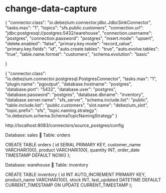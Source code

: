 # change-data-capture


{
    "connector.class": "io.debezium.connector.jdbc.JdbcSinkConnector",
    "tasks.max": "1",
    "topics": "sfs.public.customers",
    "connection.url": "jdbc:postgresql://postgres:5432/warehouse",
    "connection.username": "postgres",
    "connection.password": "postgres",
    "insert.mode": "upsert",
    "delete.enabled": "false",
    "primary.key.mode": "record_value",
    "primary.key.fields": "id",
    "auto.create.tables": "true",
    "auto.evolve.tables": "true",
    "table.name.format": "customers",
    "schema.evolution": "basic"

}


{
    "connector.class": "io.debezium.connector.postgresql.PostgresConnector",
    "tasks.max": "1",
    "plugin.name": "pgoutput",
    "database.hostname": "postgres",
    "database.port": "5432",
    "database.user": "postgres",
    "database.password": "postgres",
    "database.dbname": "inventory",
    "database.server.name": "sfs_server",
    "schema.include.list": "public",
    "table.include.list": "public.customers",
    "slot.name": "debezium_slot",
    "topic.prefix": "sfs",
    "topic.naming.strategy": "io.debezium.schema.SchemaTopicNamingStrategy"
}

http://localhost:8083/connectors/source_postgres/config

Database: sales
🔹 Table: orders

CREATE TABLE orders (
  id SERIAL PRIMARY KEY,
  customer_name VARCHAR(100),
  product VARCHAR(100),
  quantity INT,
  order_date TIMESTAMP DEFAULT NOW()
);



Database: warehouse
🔹 Table: inventory


CREATE TABLE inventory (
  id INT AUTO_INCREMENT PRIMARY KEY,
  product_name VARCHAR(100),
  stock INT,
  last_updated DATETIME DEFAULT CURRENT_TIMESTAMP ON UPDATE CURRENT_TIMESTAMP
);




